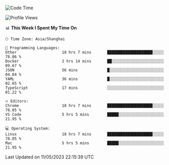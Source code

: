 <!--START_SECTION:waka-->
![Code Time](http://img.shields.io/badge/Code%20Time-639%20hrs%2057%20mins-blue)

![Profile Views](http://img.shields.io/badge/Profile%20Views-3-blue)

📊 **This Week I Spent My Time On** 

```text
🕑︎ Time Zone: Asia/Shanghai

💬 Programming Languages: 
Other                    18 hrs 7 mins       ████████████████████░░░░░   78.06 % 
Docker                   2 hrs 14 mins       ██░░░░░░░░░░░░░░░░░░░░░░░   09.67 % 
JSON                     56 mins             █░░░░░░░░░░░░░░░░░░░░░░░░   04.04 % 
YAML                     36 mins             █░░░░░░░░░░░░░░░░░░░░░░░░   02.65 % 
TypeScript               17 mins             ░░░░░░░░░░░░░░░░░░░░░░░░░   01.22 % 

🔥 Editors: 
Chrome                   18 hrs 7 mins       ████████████████████░░░░░   78.05 % 
VS Code                  5 hrs 5 mins        █████░░░░░░░░░░░░░░░░░░░░   21.95 % 

💻 Operating System: 
Linux                    18 hrs 7 mins       ████████████████████░░░░░   78.05 % 
Mac                      5 hrs 5 mins        █████░░░░░░░░░░░░░░░░░░░░   21.95 % 
```


 Last Updated on 11/05/2023 22:15:39 UTC
<!--END_SECTION:waka-->